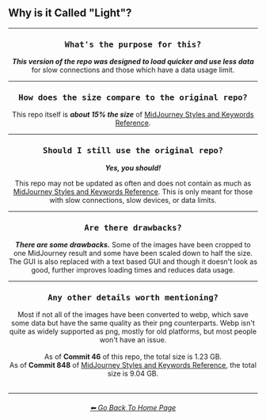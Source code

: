 <h2>Why is it Called "Light"?</h2>

<hr><!--------------->

<div align="center">

<h3><pre>What's the purpose for this?</pre></h3>
<b><i>This version of the repo was designed to load quicker and use less data</i></b> for slow connections and those which have a data usage limit.

<hr>

<h3><pre>How does the size compare to the original repo?</pre></h3>
This repo itself is <b><i>about 15% the size</i></b> of <a href="https://github.com/willwulfken/MidJourney-Styles-and-Keywords-Reference">MidJourney Styles and Keywords Reference</a>.

<hr>

<h3><pre>Should I still use the original repo?</pre></h3>
<b><i>Yes, you should!</i></b>
  
This repo may not be updated as often and does not contain as much as <a href="https://github.com/willwulfken/MidJourney-Styles-and-Keywords-Reference">MidJourney Styles and Keywords Reference</a>. This is only meant for those with slow connections, slow devices, or data limits.

<hr>

<h3><pre>Are there drawbacks?</pre></h3>
<b><i>There are some drawbacks.</i></b> Some of the images have been cropped to one MidJourney result and some have been scaled down to half the size. The GUI is also replaced with a text based GUI and though it doesn't look as good, further improves loading times and reduces data usage.

<hr>

<h3><pre>Any other details worth mentioning?</pre></h3>
Most if not all of the images have been converted to webp, which save some data but have the same quality as their png counterparts. Webp isn't quite as widely supported as png, mostly for old platforms, but most people won't have an issue.
<br><br>
As of <b>Commit 46</b> of this repo, the total size is 1.23 GB.
<br>
As of <b>Commit 848</b> of <a href="https://github.com/willwulfken/MidJourney-Styles-and-Keywords-Reference">MidJourney Styles and Keywords Reference</a>, the total size is 9.04 GB.

</div>

<br>

<hr><!--------------->
<div align="center">
<h6><a href="https://github.com/willwulfken/MidJourney-Styles-and-Keywords-Reference-Light/blob/main/README.md">⬅ Go Back To Home Page</a></h6>
</div>